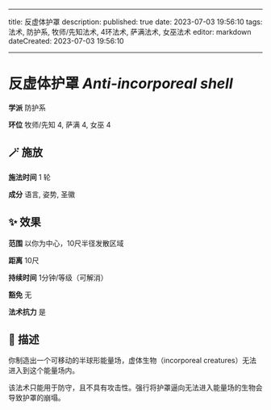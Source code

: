 
---
title: 反虚体护罩
description: 
published: true
date: 2023-07-03 19:56:10
tags: 法术, 防护系, 牧师/先知法术, 4环法术, 萨满法术, 女巫法术
editor: markdown
dateCreated: 2023-07-03 19:56:10

---

# **反虚体护罩** *Anti-incorporeal shell*

**学派** 防护系 

**环位** 牧师/先知 4, 萨满 4, 女巫 4

## 🪄 施放

**施法时间** 1 轮

**成分** 语言, 姿势, 圣徽

## ✨ 效果  

**范围** 以你为中心，10尺半径发散区域

**距离** 10尺  

**持续时间** 1分钟/等级（可解消） 

**豁免** 无

**法术抗力** 是

## 📖 描述

你制造出一个可移动的半球形能量场，虚体生物（incorporeal creatures）无法进入到这个能量场内。

该法术只能用于防守，且不具有攻击性。强行将护罩逼向无法进入能量场的生物会导致护罩的崩塌。
    